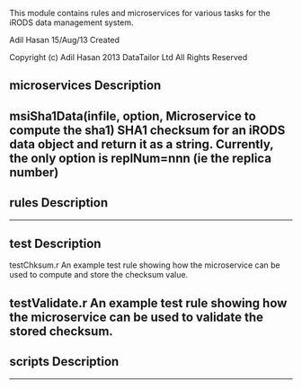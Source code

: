 This module contains rules and microservices for various tasks for the iRODS
data management system.

Adil Hasan 15/Aug/13 Created

Copyright (c) Adil Hasan 2013 DataTailor Ltd All Rights Reserved


microservices                             Description
---------------------------------------------------------------------------
msiSha1Data(infile, option,               Microservice to compute the
sha1)                                     SHA1 checksum for an iRODS data
                                          object and return it as a string.
                                          Currently, the only option is 
                                          replNum=nnn (ie the 
                                          replica number)
---------------------------------------------------------------------------


rules                                     Description
---------------------------------------------------------------------------
---------------------------------------------------------------------------


test                                     Description
---------------------------------------------------------------------------
testChksum.r                           An example test rule showing how
                                       the microservice can be used to
                                       compute and store the checksum value.

testValidate.r                         An example test rule showing how the
                                       microservice can be used to validate
                                       the stored checksum.
---------------------------------------------------------------------------

scripts                                    Description
---------------------------------------------------------------------------
---------------------------------------------------------------------------                
